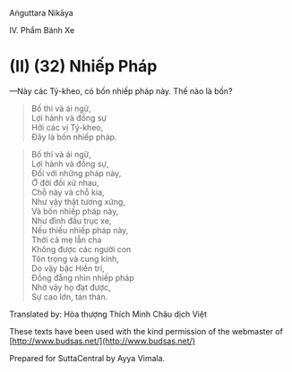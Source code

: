  

Aṅguttara Nikāya

IV. Phẩm Bánh Xe

# (II) (32) Nhiếp Pháp

—Này các Tỷ-kheo, có bốn nhiếp pháp này. Thế nào là bốn?

> Bố thí và ái ngữ,  
> Lợi hành và đồng sự  
> Hỡi các vị Tỷ-kheo,  
> Ðây là bốn nhiếp pháp.

> Bố thí và ái ngữ,  
> Lợi hành và đồng sự,  
> Ðối với những pháp này,  
> Ở đời đối xử nhau,  
> Chỗ này và chỗ kia,  
> Như vậy thật tương xứng,  
> Và bốn nhiếp pháp này,  
> Như đỉnh đầu trục xe,  
> Nếu thiếu nhiếp pháp này,  
> Thời cả mẹ lẫn cha  
> Không được các người con  
> Tôn trọng và cung kính,  
> Do vậy bậc Hiền trí,  
> Ðồng đẳng nhìn nhiếp pháp  
> Nhờ vậy họ đạt được,  
> Sự cao lớn, tán thán.

Translated by: Hòa thượng Thích Minh Châu dịch Việt

These texts have been used with the kind permission of the webmaster of [http://www.budsas.net/](http://www.budsas.net/)

Prepared for SuttaCentral by Ayya Vimala.